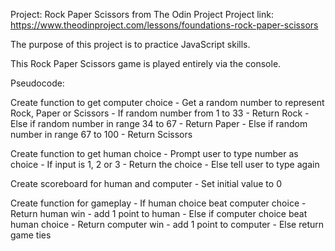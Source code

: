 Project: Rock Paper Scissors from The Odin Project
Project link: https://www.theodinproject.com/lessons/foundations-rock-paper-scissors

The purpose of this project is to practice JavaScript skills.

This Rock Paper Scissors game is played entirely via the console.

Pseudocode:

Create function to get computer choice
    - Get a random number to represent Rock, Paper or Scissors
    - If random number from 1 to 33
        - Return Rock
    - Else if random number in range 34 to 67
        - Return Paper
    - Else if random number in range 67 to 100
        - Return Scissors

Create function to get human choice
    - Prompt user to type number as choice
    - If input is 1, 2 or 3
        - Return the choice
    - Else tell user to type again

Create scoreboard for human and computer
    - Set initial value to 0

Create function for gameplay
    - If human choice beat computer choice
        - Return human win
        - add 1 point to human
    - Else if computer choice beat human choice
        - Return computer win
        - add 1 point to computer
    - Else return game ties